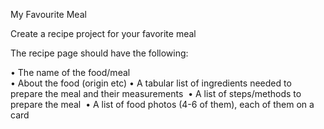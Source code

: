 My Favourite Meal

Create a recipe project for your favorite meal

The recipe page should have the following:

• The name of the food/meal <br/>
• About the food (origin etc)
• A tabular list of ingredients needed to prepare the meal and their measurements&nbsp;
• A list of steps/methods to prepare the meal&nbsp;
• A list of food photos (4-6 of them), each of them on a card